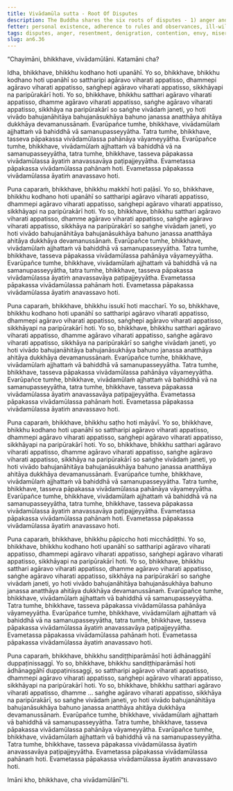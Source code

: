 ```yaml
---
title: Vivādamūla sutta - Root Of Disputes
description: The Buddha shares the six roots of disputes - 1) anger and resentment, 2) denigration and contention, 3) envy and miserliness, 4) deceit and hypocrisy, 5) evil desires and wrong view, 6) clinging to views, holding on to them, and insisting on them - that lead to one not fulfilling the training, to dispute in the community, and to the harm and suffering of many.
fetter: personal existence, adherence to rules and observances, ill-will, conceit, ignorance
tags: disputes, anger, resentment, denigration, contention, envy, miserliness, deceit, hypocrisy, evil desires, wrong view, clinging, views, training, harm, suffering, community, saṅgha, Dhamma, Teacher, respect, deference, politeness, an, an6
slug: an6.36
---
```


“Chayimāni, bhikkhave, vivādamūlāni. Katamāni cha?

Idha, bhikkhave, bhikkhu kodhano hoti upanāhī. Yo so, bhikkhave, bhikkhu kodhano hoti upanāhī so sattharipi agāravo viharati appatisso, dhammepi agāravo viharati appatisso, saṅghepi agāravo viharati appatisso, sikkhāyapi na paripūrakārī hoti. Yo so, bhikkhave, bhikkhu satthari agāravo viharati appatisso, dhamme agāravo viharati appatisso, saṅghe agāravo viharati appatisso, sikkhāya na paripūrakārī so saṅghe vivādaṁ janeti, yo hoti vivādo bahujanāhitāya bahujanāsukhāya bahuno janassa anatthāya ahitāya dukkhāya devamanussānaṁ. Evarūpañce tumhe, bhikkhave, vivādamūlaṁ ajjhattaṁ vā bahiddhā vā samanupasseyyātha. Tatra tumhe, bhikkhave, tasseva pāpakassa vivādamūlassa pahānāya vāyameyyātha. Evarūpañce tumhe, bhikkhave, vivādamūlaṁ ajjhattaṁ vā bahiddhā vā na samanupasseyyātha, tatra tumhe, bhikkhave, tasseva pāpakassa vivādamūlassa āyatiṁ anavassavāya paṭipajjeyyātha. Evametassa pāpakassa vivādamūlassa pahānaṁ hoti. Evametassa pāpakassa vivādamūlassa āyatiṁ anavassavo hoti.

Puna caparaṁ, bhikkhave, bhikkhu makkhī hoti paḷāsī. Yo so, bhikkhave, bhikkhu kodhano hoti upanāhī so sattharipi agāravo viharati appatisso, dhammepi agāravo viharati appatisso, saṅghepi agāravo viharati appatisso, sikkhāyapi na paripūrakārī hoti. Yo so, bhikkhave, bhikkhu satthari agāravo viharati appatisso, dhamme agāravo viharati appatisso, saṅghe agāravo viharati appatisso, sikkhāya na paripūrakārī so saṅghe vivādaṁ janeti, yo hoti vivādo bahujanāhitāya bahujanāsukhāya bahuno janassa anatthāya ahitāya dukkhāya devamanussānaṁ. Evarūpañce tumhe, bhikkhave, vivādamūlaṁ ajjhattaṁ vā bahiddhā vā samanupasseyyātha. Tatra tumhe, bhikkhave, tasseva pāpakassa vivādamūlassa pahānāya vāyameyyātha. Evarūpañce tumhe, bhikkhave, vivādamūlaṁ ajjhattaṁ vā bahiddhā vā na samanupasseyyātha, tatra tumhe, bhikkhave, tasseva pāpakassa vivādamūlassa āyatiṁ anavassavāya paṭipajjeyyātha. Evametassa pāpakassa vivādamūlassa pahānaṁ hoti. Evametassa pāpakassa vivādamūlassa āyatiṁ anavassavo hoti.

Puna caparaṁ, bhikkhave, bhikkhu issukī hoti maccharī. Yo so, bhikkhave, bhikkhu kodhano hoti upanāhī so sattharipi agāravo viharati appatisso, dhammepi agāravo viharati appatisso, saṅghepi agāravo viharati appatisso, sikkhāyapi na paripūrakārī hoti. Yo so, bhikkhave, bhikkhu satthari agāravo viharati appatisso, dhamme agāravo viharati appatisso, saṅghe agāravo viharati appatisso, sikkhāya na paripūrakārī so saṅghe vivādaṁ janeti, yo hoti vivādo bahujanāhitāya bahujanāsukhāya bahuno janassa anatthāya ahitāya dukkhāya devamanussānaṁ. Evarūpañce tumhe, bhikkhave, vivādamūlaṁ ajjhattaṁ vā bahiddhā vā samanupasseyyātha. Tatra tumhe, bhikkhave, tasseva pāpakassa vivādamūlassa pahānāya vāyameyyātha. Evarūpañce tumhe, bhikkhave, vivādamūlaṁ ajjhattaṁ vā bahiddhā vā na samanupasseyyātha, tatra tumhe, bhikkhave, tasseva pāpakassa vivādamūlassa āyatiṁ anavassavāya paṭipajjeyyātha. Evametassa pāpakassa vivādamūlassa pahānaṁ hoti. Evametassa pāpakassa vivādamūlassa āyatiṁ anavassavo hoti.

Puna caparaṁ, bhikkhave, bhikkhu saṭho hoti māyāvī. Yo so, bhikkhave, bhikkhu kodhano hoti upanāhī so sattharipi agāravo viharati appatisso, dhammepi agāravo viharati appatisso, saṅghepi agāravo viharati appatisso, sikkhāyapi na paripūrakārī hoti. Yo so, bhikkhave, bhikkhu satthari agāravo viharati appatisso, dhamme agāravo viharati appatisso, saṅghe agāravo viharati appatisso, sikkhāya na paripūrakārī so saṅghe vivādaṁ janeti, yo hoti vivādo bahujanāhitāya bahujanāsukhāya bahuno janassa anatthāya ahitāya dukkhāya devamanussānaṁ. Evarūpañce tumhe, bhikkhave, vivādamūlaṁ ajjhattaṁ vā bahiddhā vā samanupasseyyātha. Tatra tumhe, bhikkhave, tasseva pāpakassa vivādamūlassa pahānāya vāyameyyātha. Evarūpañce tumhe, bhikkhave, vivādamūlaṁ ajjhattaṁ vā bahiddhā vā na samanupasseyyātha, tatra tumhe, bhikkhave, tasseva pāpakassa vivādamūlassa āyatiṁ anavassavāya paṭipajjeyyātha. Evametassa pāpakassa vivādamūlassa pahānaṁ hoti. Evametassa pāpakassa vivādamūlassa āyatiṁ anavassavo hoti.

Puna caparaṁ, bhikkhave, bhikkhu pāpiccho hoti micchādiṭṭhi. Yo so, bhikkhave, bhikkhu kodhano hoti upanāhī so sattharipi agāravo viharati appatisso, dhammepi agāravo viharati appatisso, saṅghepi agāravo viharati appatisso, sikkhāyapi na paripūrakārī hoti. Yo so, bhikkhave, bhikkhu satthari agāravo viharati appatisso, dhamme agāravo viharati appatisso, saṅghe agāravo viharati appatisso, sikkhāya na paripūrakārī so saṅghe vivādaṁ janeti, yo hoti vivādo bahujanāhitāya bahujanāsukhāya bahuno janassa anatthāya ahitāya dukkhāya devamanussānaṁ. Evarūpañce tumhe, bhikkhave, vivādamūlaṁ ajjhattaṁ vā bahiddhā vā samanupasseyyātha. Tatra tumhe, bhikkhave, tasseva pāpakassa vivādamūlassa pahānāya vāyameyyātha. Evarūpañce tumhe, bhikkhave, vivādamūlaṁ ajjhattaṁ vā bahiddhā vā na samanupasseyyātha, tatra tumhe, bhikkhave, tasseva pāpakassa vivādamūlassa āyatiṁ anavassavāya paṭipajjeyyātha. Evametassa pāpakassa vivādamūlassa pahānaṁ hoti. Evametassa pāpakassa vivādamūlassa āyatiṁ anavassavo hoti.

Puna caparaṁ, bhikkhave, bhikkhu sandiṭṭhiparāmāsī hoti ādhānaggāhī duppaṭinissaggī. Yo so, bhikkhave, bhikkhu sandiṭṭhiparāmāsī hoti ādhānaggāhī duppaṭinissaggī, so sattharipi agāravo viharati appatisso, dhammepi agāravo viharati appatisso, saṅghepi agāravo viharati appatisso, sikkhāyapi na paripūrakārī hoti. Yo so, bhikkhave, bhikkhu satthari agāravo viharati appatisso, dhamme … saṅghe agāravo viharati appatisso, sikkhāya na paripūrakārī, so saṅghe vivādaṁ janeti, yo hoti vivādo bahujanāhitāya bahujanāsukhāya bahuno janassa anatthāya ahitāya dukkhāya devamanussānaṁ. Evarūpañce tumhe, bhikkhave, vivādamūlaṁ ajjhattaṁ vā bahiddhā vā samanupasseyyātha. Tatra tumhe, bhikkhave, tasseva pāpakassa vivādamūlassa pahānāya vāyameyyātha. Evarūpañce tumhe, bhikkhave, vivādamūlaṁ ajjhattaṁ vā bahiddhā vā na samanupasseyyātha. Tatra tumhe, bhikkhave, tasseva pāpakassa vivādamūlassa āyatiṁ anavassavāya paṭipajjeyyātha. Evametassa pāpakassa vivādamūlassa pahānaṁ hoti. Evametassa pāpakassa vivādamūlassa āyatiṁ anavassavo hoti.

Imāni kho, bhikkhave, cha vivādamūlānī”ti.
